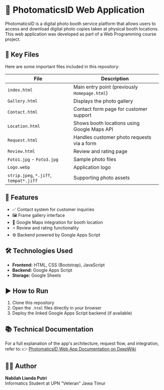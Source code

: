 # 📸 PhotomaticsID Web Application
PhotomaticsID is a digital photo booth service platform that allows users to access and download digital photo copies taken at physical booth locations. This web application was developed as part of a Web Programming course project.

## 📁 Key Files
Here are some important files included in this repository:

| File             | Description                                          |
|------------------|------------------------------------------------------|
| `index.html`     | Main entry point (previously `Homepage.html`)        |
| `Gallery.html`   | Displays the photo gallery                           |
| `Contact.html`   | Contact form page for customer support               |
| `Location.html`  | Shows booth locations using Google Maps API          |
| `Request.html`   | Handles customer photo requests via a form           |
| `Review.html`    | Review and rating page                               |
| `Foto1.jpg` - `Foto3.jpg` | Sample photo files                          |
| `Logo.webp`      | Application logo                                     |
| `strip.jpeg`, `*.jiff`, `tempat*.jiff` | Supporting photo assets         |

## 🧩 Features
- ✅ Contact system for customer inquiries
- 🖼️ Frame gallery interface
- 📍 Google Maps integration for booth location
- ⭐ Review and rating functionality
- ⚙️ Backend powered by Google Apps Script

## 🛠️ Technologies Used
- **Frontend:** HTML, CSS (Bootstrap), JavaScript
- **Backend:** Google Apps Script
- **Storage:** Google Sheets

## ▶️ How to Run
1. Clone this repository
2. Open the `.html` files directly in your browser
3. Deploy the linked Google Apps Script backend (if available)

## 📚 Technical Documentation
For a full explanation of the app's architecture, request flow, and integration, refer to:
👉 [PhotomaticsID Web App Documentation on DeepWiki](https://deepwiki.com/NabilahLianda/Pemrograman-Web/1-photomaticsid-web-application-overview)

## 👩‍💻 Author
**Nabilah Lianda Putri**  
Informatics Student at UPN "Veteran" Jawa Timur  
